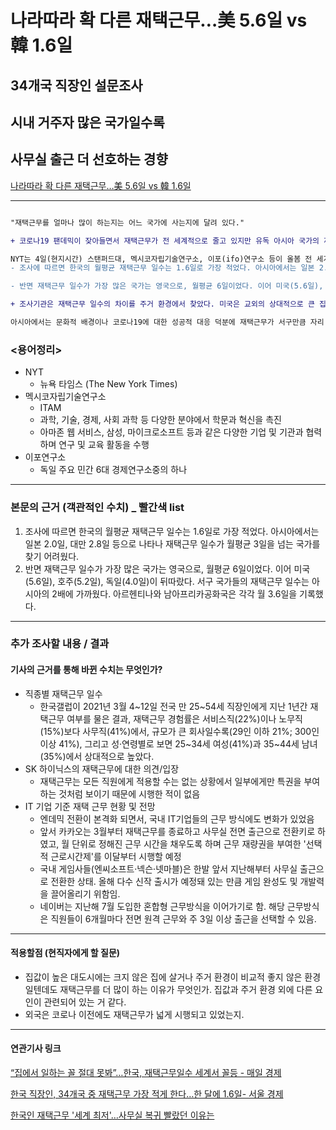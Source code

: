 # 나라따라 확 다른 재택근무…美 5.6일 vs 韓 1.6일
## 34개국 직장인 설문조사
## 시내 거주자 많은 국가일수록
## 사무실 출근 더 선호하는 경향
[나라따라 확 다른 재택근무…美 5.6일 vs 韓 1.6일](https://n.news.naver.com/article/newspaper/009/0005182354?date=20230906 "나라따라 확 다른 재택근무…美 5.6일 vs 韓 1.6일")

---


```diff

"재택근무를 얼마나 많이 하는지는 어느 국가에 사는지에 달려 있다."

+ 코로나19 팬데믹이 잦아들면서 재택근무가 전 세계적으로 줄고 있지만 유독 아시아 국가의 재택근무 일수가 서구보다 크게 적은 것으로 나타났다. 뉴욕타임스(NYT)는 서구와 비교할 때 아시아만의 직장 문화, 인구 밀집도, 주거 환경에서 차이가 나기 때문이라고 분석했다.

NYT는 4일(현지시간) 스탠퍼드대, 멕시코자립기술연구소, 이포(ifo)연구소 등이 올봄 전 세계 34개국 4만2000명을 대상으로 재택근무에 대해 설문조사한 결과를 인용해 이같이 전했다. 
- 조사에 따르면 한국의 월평균 재택근무 일수는 1.6일로 가장 적었다. 아시아에서는 일본 2.0일, 대만 2.8일 등으로 나타나 재택근무 일수가 월평균 3일을 넘는 국가를 찾기 어려웠다.

- 반면 재택근무 일수가 가장 많은 국가는 영국으로, 월평균 6일이었다. 이어 미국(5.6일), 호주(5.2일), 독일(4.0일)이 뒤따랐다. 서구 국가들의 재택근무 일수는 아시아의 2배에 가까웠다. 아르헨티나와 남아프리카공화국은 각각 월 3.6일을 기록했다.

+ 조사기관은 재택근무 일수의 차이를 주거 환경에서 찾았다. 미국은 교외의 상대적으로 큰 집에서 사는 사람이 많아 사무실 출근을 훨씬 더 주저하는 경향이 있었다. 반면 아시아처럼 인구가 밀집된 대도시 근로자들은 사무실 출근율이 높았다. 이는 대체로 가족 구성원이 많은데 상대적으로 작은 집에 살기 때문인 것으로 분석됐다.

아시아에서는 문화적 배경이나 코로나19에 대한 성공적 대응 덕분에 재택근무가 서구만큼 자리 잡지 못한 것도 한몫했다. NYT는 SK하이닉스의 경우 재택근무를 단 한 번도 시행해본 적이 없었고 재택근무 자체에 대해 부정적이었다고 전했다. 또 일본은 아직도 정기적으로 팩스를 사용하기 때문에 누군가 사무실에 꼭 있어야 한다.
```

### <용어정리>
* NYT
    * 뉴욕 타임스 (The New York Times)
* 멕시코자립기술연구소
    * ITAM
    * 과학, 기술, 경제, 사회 과학 등 다양한 분야에서 학문과 혁신을 촉진
    * 아마존 웹 서비스, 삼성, 마이크로소프트 등과 같은 다양한 기업 및 기관과 협력하며 연구 및 교육 활동을 수행
* 이포연구소
    * 독일 주요 민간 6대 경제연구소중의 하나
---

### 본문의 근거 (객관적인 수치) _ 빨간색 list
1. 조사에 따르면 한국의 월평균 재택근무 일수는 1.6일로 가장 적었다. 아시아에서는 일본 2.0일, 대만 2.8일 등으로 나타나 재택근무 일수가 월평균 3일을 넘는 국가를 찾기 어려웠다.
2. 반면 재택근무 일수가 가장 많은 국가는 영국으로, 월평균 6일이었다. 이어 미국(5.6일), 호주(5.2일), 독일(4.0일)이 뒤따랐다. 서구 국가들의 재택근무 일수는 아시아의 2배에 가까웠다. 아르헨티나와 남아프리카공화국은 각각 월 3.6일을 기록했다.
---

### 추가 조사할 내용 / 결과 
#### 기사의 근거를 통해 바뀐 수치는 무엇인가?
* 직종별 재택근무 일수 
    * 한국갤럽이 2021년 3월 4~12일 전국 만 25~54세 직장인에게 지난 1년간 재택근무 여부를 물은 결과, 재택근무 경험률은 서비스직(22%)이나 노무직(15%)보다 사무직(41%)에서, 규모가 큰 회사일수록(29인 이하 21%; 300인 이상 41%), 그리고 성·연령별로 보면 25~34세 여성(41%)과 35~44세 남녀(35%)에서 상대적으로 높았다.
* SK 하이닉스의 재택근무에 대한 의견/입장
    * 재택근무는 모든 직원에게 적용할 수는 없는 상황에서 일부에게만 특권을 부여하는 것처럼 보이기 때문에 시행한 적이 없음
* IT 기업 기준 재택 근무 현황 및 전망
    * 엔데믹 전환이 본격화 되면서, 국내 IT기업들의 근무 방식에도 변화가 있었음
    * 앞서 카카오는 3월부터 재택근무를 종료하고 사무실 전면 출근으로 전환키로 하였고, 월 단위로 정해진 근무 시간을 채우도록 하며 근무 재량권을 부여한 '선택적 근로시간제'를 이달부터 시행할 예정
    * 국내 게임사들(엔씨소프트·넥슨·넷마블)은 한발 앞서 지난해부터 사무실 출근으로 전환한 상태. 올해 다수 신작 출시가 예정돼 있는 만큼 게임 완성도 및 개발력을 끌어올리기 위함임.
    * 네이버는 지난해 7월 도입한 혼합형 근무방식을 이어가기로 함. 해당 근무방식은 직원들이 6개월마다 전면 원격 근무와 주 3일 이상 출근을 선택할 수 있음.
---

#### 적용할점 (현직자에게 할 질문)
* 집값이 높은 대도시에는 크지 않은 집에 살거나 주거 환경이 비교적 좋지 않은 환경일텐데도 재택근무를 더 많이 하는 이유가 무엇인가. 집값과 주거 환경 외에 다른 요인이 관련되어 있는 거 같다. 
* 외국은 코로나 이전에도 재택근무가 넓게 시행되고 있었는지.
--- 
#### 연관기사 링크

[“집에서 일하는 꼴 절대 못봐”…한국, 재택근무일수 세계서 꼴등 - 매일 경제](https://www.mk.co.kr/news/world/10823064)

[한국 직장인, 34개국 중 재택근무 가장 적게 한다…한 달에 1.6일- 서울 경제](https://www.sedaily.com/NewsView/29UKECHGAW)

[한국인 재택근무 '세계 최저'…사무실 복귀 빨랐던 이유는](https://news.mt.co.kr/mtview.php?no=2023090522413389392)